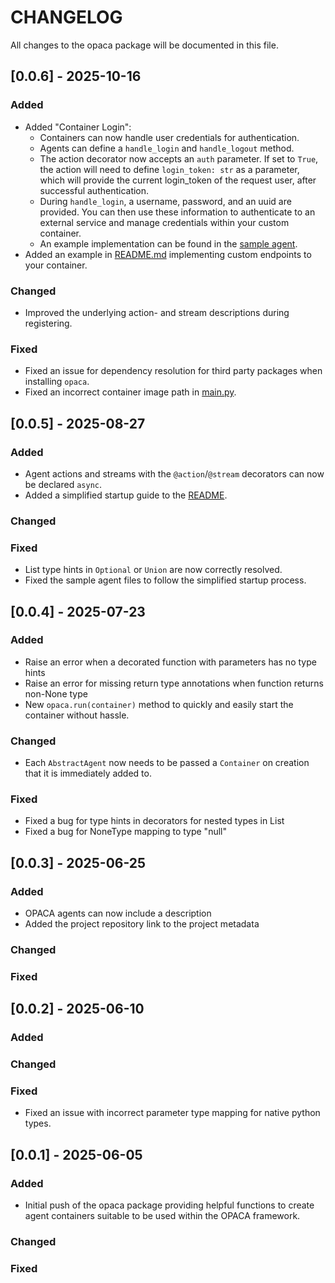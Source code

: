 # CHANGELOG

All changes to the opaca package will be documented in this file.

## [0.0.6] - 2025-10-16

### Added

- Added "Container Login":
  - Containers can now handle user credentials for authentication.
  - Agents can define a `handle_login` and `handle_logout` method.
  - The action decorator now accepts an `auth` parameter. If set to `True`, the action will need to define `login_token: str` as a parameter, which will provide the current login_token of the request user, after successful authentication.
  - During `handle_login`, a username, password, and an uuid are provided. You can then use these information to authenticate to an external service and manage credentials within your custom container.
  - An example implementation can be found in the [sample agent](src/sample.py).
- Added an example in [README.md](README.md#custom-routes) implementing custom endpoints to your container.

### Changed

- Improved the underlying action- and stream descriptions during registering.

### Fixed

- Fixed an issue for dependency resolution for third party packages when installing `opaca`.
- Fixed an incorrect container image path in [main.py](src/main.py).


## [0.0.5] - 2025-08-27

### Added

- Agent actions and streams with the `@action`/`@stream` decorators can now be declared `async`.
- Added a simplified startup guide to the [README](README.md).

### Changed

### Fixed

- List type hints in `Optional` or `Union` are now correctly resolved.
- Fixed the sample agent files to follow the simplified startup process.

## [0.0.4] - 2025-07-23

### Added

- Raise an error when a decorated function with parameters has no type hints
- Raise an error for missing return type annotations when function returns non-None type
- New `opaca.run(container)` method to quickly and easily start the container without hassle.

### Changed

- Each `AbstractAgent` now needs to be passed a `Container` on creation that it is immediately added to.

### Fixed

- Fixed a bug for type hints in decorators for nested types in List
- Fixed a bug for NoneType mapping to type "null"

## [0.0.3] - 2025-06-25
 
### Added

- OPACA agents can now include a description
- Added the project repository link to the project metadata
   
### Changed
 
### Fixed

## [0.0.2] - 2025-06-10
 
### Added
   
### Changed
 
### Fixed

- Fixed an issue with incorrect parameter type mapping for native python types.

## [0.0.1] - 2025-06-05
 
### Added

- Initial push of the opaca package providing helpful functions to create agent containers suitable to be used within the OPACA framework.
   
### Changed
 
### Fixed